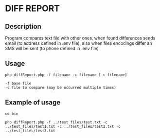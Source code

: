 # DIFF REPORT

## Description
Program compares text file with other ones, when found differences sends email (to address defined in .env file),
also when files encodings differ an SMS will be sent (to phone defined in .env file)

## Usage
```
php diffReport.php -f filename -c filename [-c filename]

-f base file
-c file to compare (may be occurred multiple times)
```

## Example of usage
```
cd bin

php diffReport.php -f ../test_files/test.txt -c ../test_files/test1.txt -c ../test_files/test2.txt -c ../test_files/test3.txt
```
